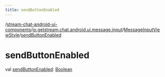 ```yaml
---
title: sendButtonEnabled
---
```

/[stream-chat-android-ui-components](../../index.md)/[io.getstream.chat.android.ui.message.input](../index.md)/[MessageInputViewStyle](index.md)/[sendButtonEnabled](sendButtonEnabled.md)  
  
  
  
# sendButtonEnabled  
val [sendButtonEnabled](sendButtonEnabled.md): [Boolean](https://kotlinlang.org/api/latest/jvm/stdlib/kotlin/-boolean/index.html)

